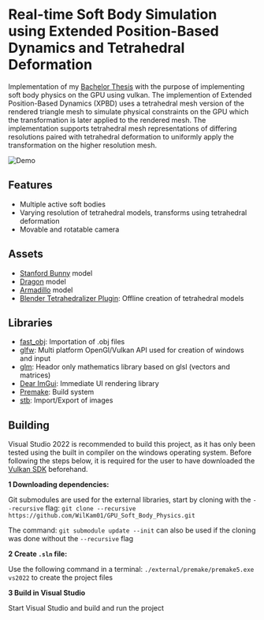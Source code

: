 # Real-time Soft Body Simulation using Extended Position-Based Dynamics and Tetrahedral Deformation
Implementation of my [Bachelor Thesis](https://bth.diva-portal.org/smash/get/diva2:1776319/FULLTEXT02.pdf) with the purpose of implementing soft body physics on the GPU using vulkan. The implemention of Extended Position-Based Dynamics (XPBD) uses a tetrahedral mesh version of the rendered triangle mesh to simulate physical constraints on the GPU which the transformation is later applied to the rendered mesh. The implementation supports tetrahedral mesh representations of differing resolutions paired with tetrahedral deformation to uniformly apply the transformation on the higher resolution mesh. 

![Demo](demo.gif)

## Features
* Multiple active soft bodies
* Varying resolution of tetrahedral models, transforms using tetrahedral deformation
* Movable and rotatable camera

## Assets
* [Stanford Bunny](https://graphics.stanford.edu/data/3Dscanrep/) model
* [Dragon](https://graphics.stanford.edu/data/3Dscanrep/) model
* [Armadillo](https://graphics.stanford.edu/data/3Dscanrep/) model
* [Blender Tetrahedralizer Plugin](https://github.com/matthias-research/pages/blob/master/tenMinutePhysics/BlenderTetPlugin.py): Offline creation of tetrahedral models

## Libraries
* [fast_obj](https://github.com/thisistherk/fast_obj/tree/85778da5fc320b7e52885f8e869edc079695cc79): Importation of .obj files
* [glfw](https://github.com/glfw/glfw/tree/9a87635686c7fcb63ca63149c5b179b85a53a725): Multi platform OpenGl/Vulkan API used for creation of windows and input
* [glm](https://github.com/g-truc/glm/tree/efec5db081e3aad807d0731e172ac597f6a39447): Heador only mathematics library based on glsl (vectors and matrices)
* [Dear ImGui](https://github.com/ocornut/imgui/tree/bf87fbcbcc8ffb8ec70a447dfdccadfe6eefe2c2): Immediate UI rendering library
* [Premake](https://premake.github.io): Build system
* [stb](https://github.com/nothings/stb/tree/5736b15f7ea0ffb08dd38af21067c314d6a3aae9): Import/Export of images

## Building
Visual Studio 2022 is recommended to build this project, as it has only been tested using the built in compiler on the windows operating system. Before following the steps below, it is required for the user to have downloaded the [Vulkan SDK](https://vulkan.lunarg.com) beforehand.

**1 Downloading dependencies:**

Git submodules are used for the external libraries, start by cloning with the `--recursive` flag: `git clone --recursive https://github.com/WilKam01/GPU_Soft_Body_Physics.git`

The command: `git submodule update --init` can also be used if the cloning was done without the `--recursive` flag 

**2 Create `.sln` file:**

Use the following command in a terminal: `./external/premake/premake5.exe vs2022` to create the project files

**3 Build in Visual Studio**

Start Visual Studio and build and run the project
